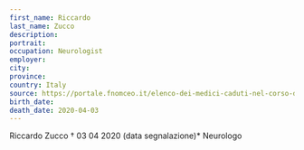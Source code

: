 ```yaml
---
first_name: Riccardo
last_name: Zucco
description: 
portrait: 
occupation: Neurologist
employer: 
city: 
province: 
country: Italy
source: https://portale.fnomceo.it/elenco-dei-medici-caduti-nel-corso-dellepidemia-di-covid-19/
birth_date: 
death_date: 2020-04-03
---
```


Riccardo Zucco † 03 04 2020 (data segnalazione)*
Neurologo